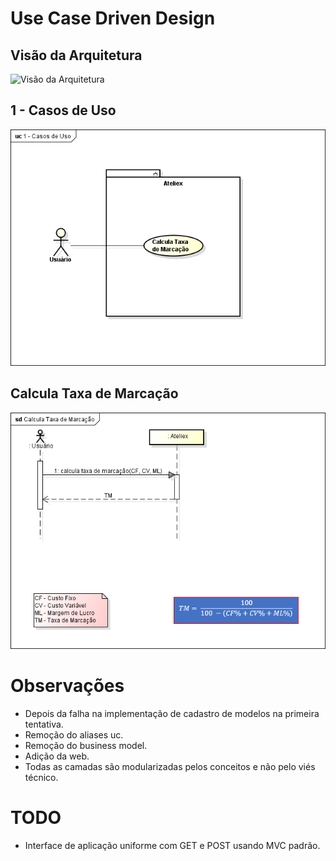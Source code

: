 # Use Case Driven Design

## Visão da Arquitetura

![Visão da Arquitetura](Resources/docs/Vis%C3%A3o%20da%20Arquitetura.png)

## 1 - Casos de Uso

![1 - Casos de Uso](Resources/docs/1%20-%20Casos%20de%20Uso.png)

## Calcula Taxa de Marcação

![Calcula Taxa de Marcação](Resources/docs/Calcula%20Taxa%20de%20Marcação.png)

# Observações
- Depois da falha na implementação de cadastro de modelos na primeira tentativa.
- Remoção do aliases uc.
- Remoção do business model.
- Adição da web.
- Todas as camadas são modularizadas pelos conceitos e não pelo viés técnico.

# TODO
- Interface de aplicação uniforme com GET e POST usando MVC padrão.

